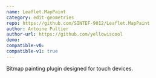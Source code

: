 ```yaml
---
name: Leaflet.MapPaint
category: edit-geometries
repo: https://github.com/SINTEF-9012/Leaflet.MapPaint
author: Antoine Pultier
author-url: https://github.com/yellowiscool
demo: 
compatible-v0:
compatible-v1: true
---
```


Bitmap painting plugin designed for touch devices.
